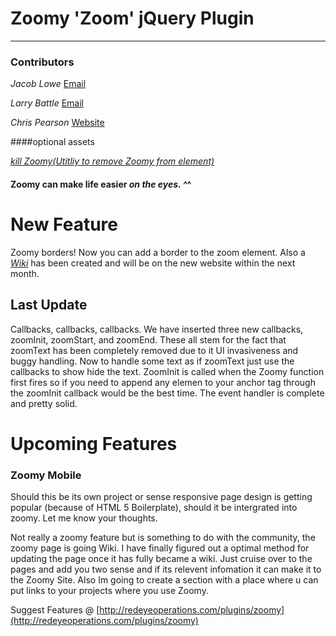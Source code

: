 # Zoomy 'Zoom' jQuery Plugin

-------------------------------------------------------------

### Contributors

_Jacob Lowe_ [Email](mailto:jacob@redeyeops.com)

_Larry Battle_ [Email](mailto:blarry@bateru.com)

_Chris Pearson_ [Website](http://www.upland.co.uk)

####optional assets

[_kill Zoomy(Utitliy to remove Zoomy from element)_](https://gist.github.com/1365874)


#### Zoomy can make life easier _on the eyes. ^_^

# New Feature

Zoomy borders! Now you can add a border to the zoom element. Also a [*Wiki*](https://github.com/jacoblwe20/zoomy-plugin/wiki/_pages) has been created and will be on the new website within the next month. 

## Last Update

Callbacks, callbacks, callbacks. We have inserted three new callbacks, zoomInit, zoomStart, and zoomEnd. These all stem for the fact that zoomText has been completely removed due to it UI invasiveness and buggy handling. Now to handle some text as if zoomText just use the callbacks to show hide the text. ZoomInit is called when the Zoomy function first fires so if you need to append any elemen to your anchor tag through the zoomInit callback would be the best time. The event handler is complete and pretty solid.

# Upcoming Features


### Zoomy Mobile

Should this be its own project or sense responsive page design is getting popular (because of  HTML 5 Boilerplate), should it be intergrated into zoomy. Let me know your thoughts.

Not really a zoomy feature but is something to do with the community, the zoomy page is going Wiki. I have finally figured out a optimal method for updating the page once it has fully became a wiki. Just cruise over to the pages and add you two sense and if its relevent infomation it can make it to the Zoomy Site. Also Im going to create a section with a place where u can put links to your projects where you use Zoomy.

Suggest Features @ [http://redeyeoperations.com/plugins/zoomy](http://redeyeoperations.com/plugins/zoomy)